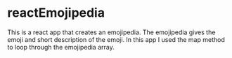 # reactEmojipedia
This is a react app that creates an emojipedia. The emojipedia gives the emoji and short description of the emoji. In this app I used the map method to loop through the emojipedia array. 
